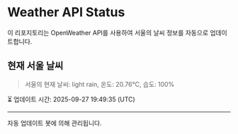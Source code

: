 
# Weather API Status

이 리포지토리는 OpenWeather API를 사용하여 서울의 날씨 정보를 자동으로 업데이트합니다.

## 현재 서울 날씨
> 서울의 현재 날씨: light rain, 온도: 20.76°C, 습도: 100%

⏳ 업데이트 시간: 2025-09-27 19:49:35 (UTC)

---
자동 업데이트 봇에 의해 관리됩니다.
